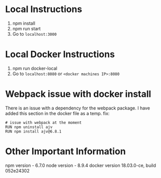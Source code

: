 # Local Instructions

1. npm install
2. npm run start
3. Go to `localhost:3000`

# Local Docker Instructions

1. npm run docker-local
2. Go to `localhost:8080` or `<docker machines IP>:8080`

# Webpack issue with docker install

There is an issue with a dependency for the webpack package.
I have added this section in the docker file as a temp. fix:

```
# issue with webpack at the moment
RUN npm uninstall ajv
RUN npm install ajv@6.8.1
```

# Other Important Information

npm version - 6.7.0
node version - 8.9.4
docker version 18.03.0-ce, build 052e24302
